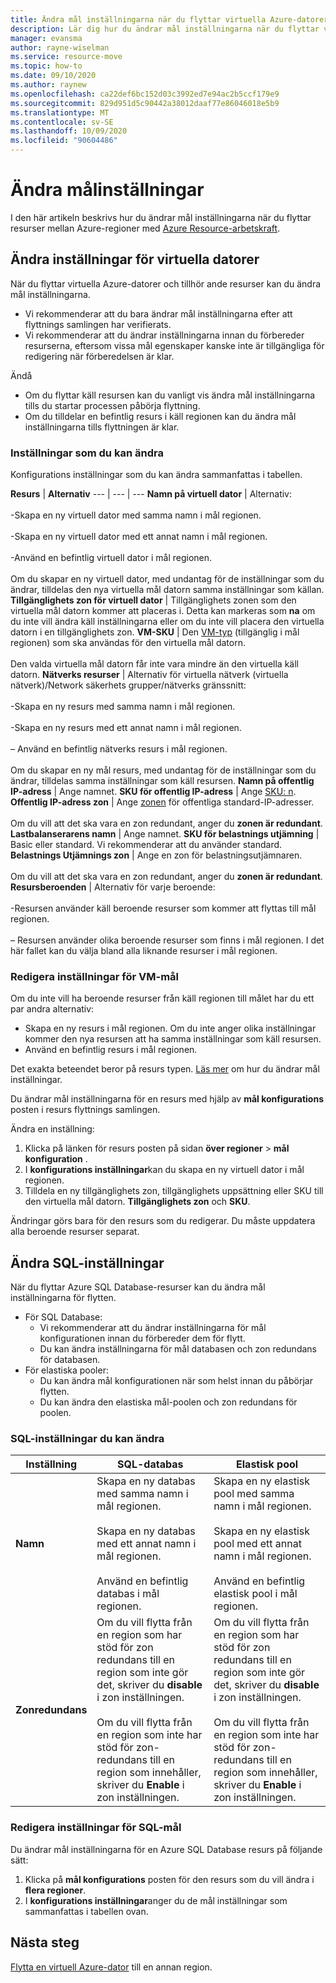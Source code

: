 ```yaml
---
title: Ändra mål inställningarna när du flyttar virtuella Azure-datorer mellan regioner med Azure Resource-arbetskraft
description: Lär dig hur du ändrar mål inställningarna när du flyttar virtuella Azure-datorer mellan regioner med Azure Resource-arbetskraft.
manager: evansma
author: rayne-wiselman
ms.service: resource-move
ms.topic: how-to
ms.date: 09/10/2020
ms.author: raynew
ms.openlocfilehash: ca22def6bc152d03c3992ed7e94ac2b5ccf179e9
ms.sourcegitcommit: 829d951d5c90442a38012daaf77e86046018e5b9
ms.translationtype: MT
ms.contentlocale: sv-SE
ms.lasthandoff: 10/09/2020
ms.locfileid: "90604486"
---
```

# <a name="modify-target-settings"></a>Ändra målinställningar

I den här artikeln beskrivs hur du ändrar mål inställningarna när du flyttar resurser mellan Azure-regioner med [Azure Resource-arbetskraft](overview.md).


## <a name="modify-vm-settings"></a>Ändra inställningar för virtuella datorer

När du flyttar virtuella Azure-datorer och tillhör ande resurser kan du ändra mål inställningarna. 

- Vi rekommenderar att du bara ändrar mål inställningarna efter att flyttnings samlingen har verifierats.
- Vi rekommenderar att du ändrar inställningarna innan du förbereder resurserna, eftersom vissa mål egenskaper kanske inte är tillgängliga för redigering när förberedelsen är klar.

Ändå
- Om du flyttar käll resursen kan du vanligt vis ändra mål inställningarna tills du startar processen påbörja flyttning.
- Om du tilldelar en befintlig resurs i käll regionen kan du ändra mål inställningarna tills flyttningen är klar.

### <a name="settings-you-can-modify"></a>Inställningar som du kan ändra

Konfigurations inställningar som du kan ändra sammanfattas i tabellen.

**Resurs** | **Alternativ** 
--- | --- | --- 
**Namn på virtuell dator** | Alternativ:<br/><br/> -Skapa en ny virtuell dator med samma namn i mål regionen.<br/><br/> -Skapa en ny virtuell dator med ett annat namn i mål regionen.<br/><br/> -Använd en befintlig virtuell dator i mål regionen.<br/><br/> Om du skapar en ny virtuell dator, med undantag för de inställningar som du ändrar, tilldelas den nya virtuella mål datorn samma inställningar som källan.
**Tillgänglighets zon för virtuell dator** | Tillgänglighets zonen som den virtuella mål datorn kommer att placeras i. Detta kan markeras som **na** om du inte vill ändra käll inställningarna eller om du inte vill placera den virtuella datorn i en tillgänglighets zon.
**VM-SKU** | Den [VM-typ](https://azure.microsoft.com/pricing/details/virtual-machines/series/) (tillgänglig i mål regionen) som ska användas för den virtuella mål datorn.<br/><br/> Den valda virtuella mål datorn får inte vara mindre än den virtuella käll datorn.
**Nätverks resurser** | Alternativ för virtuella nätverk (virtuella nätverk)/Network säkerhets grupper/nätverks gränssnitt:<br/><br/> -Skapa en ny resurs med samma namn i mål regionen.<br/><br/> -Skapa en ny resurs med ett annat namn i mål regionen.<br/><br/> – Använd en befintlig nätverks resurs i mål regionen.<br/><br/> Om du skapar en ny mål resurs, med undantag för de inställningar som du ändrar, tilldelas samma inställningar som käll resursen.
**Namn på offentlig IP-adress** | Ange namnet.
**SKU för offentlig IP-adress** | Ange [SKU: n](https://docs.microsoft.com/azure/virtual-network/virtual-network-ip-addresses-overview-arm#sku).
**Offentlig IP-adress zon** | Ange [zonen](https://docs.microsoft.com/azure/virtual-network/virtual-network-ip-addresses-overview-arm#standard) för offentliga standard-IP-adresser.<br/><br/> Om du vill att det ska vara en zon redundant, anger du **zonen är redundant**.
**Lastbalanserarens namn** | Ange namnet.
**SKU för belastnings utjämning** | Basic eller standard. Vi rekommenderar att du använder standard.
**Belastnings Utjämnings zon** | Ange en zon för belastningsutjämnaren. <br/><br/> Om du vill att det ska vara en zon redundant, anger du **zonen är redundant**.
**Resursberoenden** | Alternativ för varje beroende:<br/><br/>-Resursen använder käll beroende resurser som kommer att flyttas till mål regionen.<br/><br/> – Resursen använder olika beroende resurser som finns i mål regionen. I det här fallet kan du välja bland alla liknande resurser i mål regionen.

### <a name="edit-vm-target-settings"></a>Redigera inställningar för VM-mål

Om du inte vill ha beroende resurser från käll regionen till målet har du ett par andra alternativ:

- Skapa en ny resurs i mål regionen. Om du inte anger olika inställningar kommer den nya resursen att ha samma inställningar som käll resursen.
- Använd en befintlig resurs i mål regionen.

Det exakta beteendet beror på resurs typen. [Läs mer](modify-target-settings.md) om hur du ändrar mål inställningar.

Du ändrar mål inställningarna för en resurs med hjälp av **mål konfigurations** posten i resurs flyttnings samlingen. 

Ändra en inställning: 

1. Klicka på länken för resurs posten på sidan **över regioner** > **mål konfiguration** .
2. I **konfigurations inställningar**kan du skapa en ny virtuell dator i mål regionen.
3. Tilldela en ny tillgänglighets zon, tillgänglighets uppsättning eller SKU till den virtuella mål datorn. **Tillgänglighets zon** och **SKU**.

Ändringar görs bara för den resurs som du redigerar. Du måste uppdatera alla beroende resurser separat.


## <a name="modify-sql-settings"></a>Ändra SQL-inställningar

När du flyttar Azure SQL Database-resurser kan du ändra mål inställningarna för flytten. 

- För SQL Database:
    - Vi rekommenderar att du ändrar inställningarna för mål konfigurationen innan du förbereder dem för flytt.
    - Du kan ändra inställningarna för mål databasen och zon redundans för databasen.
- För elastiska pooler:
    -  Du kan ändra mål konfigurationen när som helst innan du påbörjar flytten.
    - Du kan ändra den elastiska mål-poolen och zon redundans för poolen. 

### <a name="sql-settings-you-can-modify"></a>SQL-inställningar du kan ändra

**Inställning** | **SQL-databas** | **Elastisk pool**
--- | --- | ---
**Namn** | Skapa en ny databas med samma namn i mål regionen.<br/><br/> Skapa en ny databas med ett annat namn i mål regionen.<br/><br/> Använd en befintlig databas i mål regionen. | Skapa en ny elastisk pool med samma namn i mål regionen.<br/><br/> Skapa en ny elastisk pool med ett annat namn i mål regionen.<br/><br/> Använd en befintlig elastisk pool i mål regionen.
**Zonredundans** | Om du vill flytta från en region som har stöd för zon redundans till en region som inte gör det, skriver du **disable** i zon inställningen.<br/><br/> Om du vill flytta från en region som inte har stöd för zon-redundans till en region som innehåller, skriver du **Enable** i zon inställningen. | Om du vill flytta från en region som har stöd för zon redundans till en region som inte gör det, skriver du **disable** i zon inställningen.<br/><br/> Om du vill flytta från en region som inte har stöd för zon-redundans till en region som innehåller, skriver du **Enable** i zon inställningen.

### <a name="edit-sql-target-settings"></a>Redigera inställningar för SQL-mål

Du ändrar mål inställningarna för en Azure SQL Database resurs på följande sätt: 

1. Klicka på **mål konfigurations** posten för den resurs som du vill ändra i **flera regioner**.
2. I **konfigurations inställningar**anger du de mål inställningar som sammanfattas i tabellen ovan.

## <a name="next-steps"></a>Nästa steg

[Flytta en virtuell Azure-dator](tutorial-move-region-virtual-machines.md) till en annan region.
